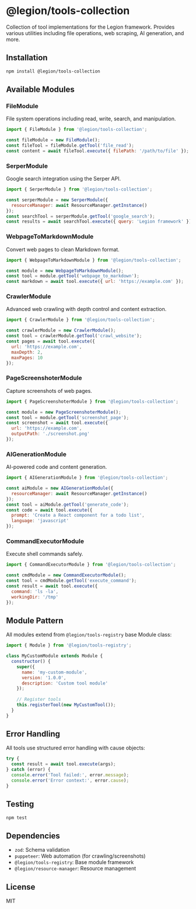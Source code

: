 # @legion/tools-collection

Collection of tool implementations for the Legion framework. Provides various utilities including file operations, web scraping, AI generation, and more.

## Installation

```bash
npm install @legion/tools-collection
```

## Available Modules

### FileModule
File system operations including read, write, search, and manipulation.

```javascript
import { FileModule } from '@legion/tools-collection';

const fileModule = new FileModule();
const fileTool = fileModule.getTool('file_read');
const content = await fileTool.execute({ filePath: '/path/to/file' });
```

### SerperModule
Google search integration using the Serper API.

```javascript
import { SerperModule } from '@legion/tools-collection';

const serperModule = new SerperModule({ 
  resourceManager: await ResourceManager.getInstance() 
});
const searchTool = serperModule.getTool('google_search');
const results = await searchTool.execute({ query: 'Legion framework' });
```

### WebpageToMarkdownModule
Convert web pages to clean Markdown format.

```javascript
import { WebpageToMarkdownModule } from '@legion/tools-collection';

const module = new WebpageToMarkdownModule();
const tool = module.getTool('webpage_to_markdown');
const markdown = await tool.execute({ url: 'https://example.com' });
```

### CrawlerModule
Advanced web crawling with depth control and content extraction.

```javascript
import { CrawlerModule } from '@legion/tools-collection';

const crawlerModule = new CrawlerModule();
const tool = crawlerModule.getTool('crawl_website');
const pages = await tool.execute({ 
  url: 'https://example.com',
  maxDepth: 2,
  maxPages: 10 
});
```

### PageScreenshoterModule
Capture screenshots of web pages.

```javascript
import { PageScreenshoterModule } from '@legion/tools-collection';

const module = new PageScreenshoterModule();
const tool = module.getTool('screenshot_page');
const screenshot = await tool.execute({ 
  url: 'https://example.com',
  outputPath: './screenshot.png' 
});
```

### AIGenerationModule
AI-powered code and content generation.

```javascript
import { AIGenerationModule } from '@legion/tools-collection';

const aiModule = new AIGenerationModule({ 
  resourceManager: await ResourceManager.getInstance() 
});
const tool = aiModule.getTool('generate_code');
const code = await tool.execute({ 
  prompt: 'Create a React component for a todo list',
  language: 'javascript' 
});
```

### CommandExecutorModule
Execute shell commands safely.

```javascript
import { CommandExecutorModule } from '@legion/tools-collection';

const cmdModule = new CommandExecutorModule();
const tool = cmdModule.getTool('execute_command');
const result = await tool.execute({ 
  command: 'ls -la',
  workingDir: '/tmp' 
});
```

## Module Pattern

All modules extend from `@legion/tools-registry` base Module class:

```javascript
import { Module } from '@legion/tools-registry';

class MyCustomModule extends Module {
  constructor() {
    super({
      name: 'my-custom-module',
      version: '1.0.0',
      description: 'Custom tool module'
    });
    
    // Register tools
    this.registerTool(new MyCustomTool());
  }
}
```

## Error Handling

All tools use structured error handling with cause objects:

```javascript
try {
  const result = await tool.execute(args);
} catch (error) {
  console.error('Tool failed:', error.message);
  console.error('Error context:', error.cause);
}
```

## Testing

```bash
npm test
```

## Dependencies

- `zod`: Schema validation
- `puppeteer`: Web automation (for crawling/screenshots)
- `@legion/tools-registry`: Base module framework
- `@legion/resource-manager`: Resource management

## License

MIT